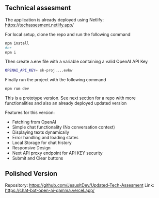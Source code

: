 ## Technical assesment

The application is already deployed using Netlify: https://techassesment.netlify.app/

For local setup, clone the repo and run the following command

```bash
npm install
#or
npm i
```

Then create a.env file with a variable containing a valid OpenAI API  Key

```bash
OPENAI_API_KEY= sk-proj....evkw
```

Finally run the project with the following command

```bash
npm run dev
```

This is a prototype version. See next section for a repo with more functionalities and also an already deployed updated version

Features for this version:
* Fetching from OpenAI
* Simple chat functionality (No conversation context)
* Displaying texts dynamically
* Error handling and loading states
* Local Storage for chat history
* Responsive Design
* Next API proxy endpoint for API KEY security
* Submit and Clear buttons

## Polished Version

Repository: https://github.com/JesusItDev/Updated-Tech-Assesment
Link: https://chat-bot-open-ai-gamma.vercel.app/
